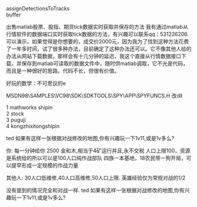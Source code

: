 ﻿
assignDetectionsToTracks   
buffer



出售matlab股票、股指、期货tick数据实时获取并保存的方法 
我有通过matlab从行情软件的数据端口实时获取tick数据的方法，有兴趣可以联系qq：531226206.可以演示，如果觉得是你想要的，成交价2000元，因为我为了找到这种方法花费了一年多时间，试了很多种办法，目前确定了这种办法还可以。它不像其他人给的办法从网站下载数据，那样会有十几分钟的延迟，我这个直接从行情数据接口下载，并保存到matlab可读取的数据文件中，随时供matlab调取，它不光是代码，而且是一种很好的思路。代码不长，但很有价值。


好玩的数学：不可思议的e

MSDN98\SAMPLES\VC98\SDK\SDKTOOLS\SPY\APP\SPYFUNCS.H 
改dll


   1  mathworks shipin  
   2  stock   
   3  puguji  
   4  kongzhixitongshipin  


ted 如果有这样一张根据对战修改的地图,你有兴趣玩一下1v11,或是1v多么?

你:
每一分钟给你 2500 金和木,相当于4矿运行并且,永不交税
人口上限100，资源是系统给的所以可以是100人口纯作战部队
四族一本基地，18农民带一狗开局，可以提早形成一定规模的作战力量

其他人:
30人口低维修,40人口高维修,50人口上限.
英雄经验仅为常规对战的1/2

没有提到的情况完全和对战一样.
ted 如果有这样一张根据对战修改的地图,你有兴趣玩一下1v11,或是1v多么?
